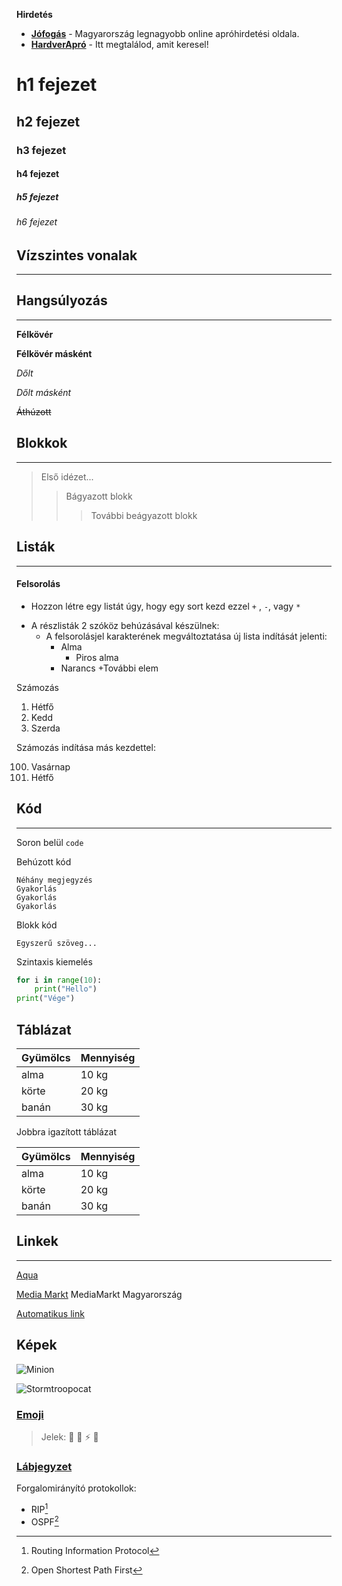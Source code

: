 **Hirdetés**

- __[Jófogás](https://jofogas.hu/)__ - Magyarország legnagyobb online apróhirdetési oldala.
- __[HardverApró](https://harverapro.hu/)__ - Itt megtalálod, amit keresel!


# h1 fejezet
## h2 fejezet
### h3 fejezet
#### h4 fejezet
##### h5 fejezet
###### h6 fejezet


## Vízszintes vonalak
 ----------


## Hangsúlyozás
----------

**Félkövér**

__Félkövér másként__

_Dőlt_

_Dőlt másként_

~~Áthúzott~~


## Blokkok
 ----------

>Első idézet...
>>Bágyazott blokk
>>>További beágyazott blokk


## Listák
----------

#### Felsorolás

+ Hozzon létre egy listát úgy, hogy egy sort kezd ezzel `+` , `-`, vagy `*`
- A részlisták 2 szóköz behúzásával készülnek:
   * A felsorolásjel karakterének megváltoztatása új lista indítását jelenti:
     + Alma
       + Piros alma
     + Narancs
+További elem

Számozás

1. Hétfő
2. Kedd
3. Szerda



Számozás indítása más kezdettel:

100. Vasárnap
101. Hétfő


## Kód
 ----------

Soron belül `code`

Behúzott kód

``` 
Néhány megjegyzés
Gyakorlás
Gyakorlás
Gyakorlás
```


Blokk kód


```
Egyszerű szöveg...
```


Szintaxis kiemelés

```python
for i in range(10):
    print("Hello")
print("Vége")
```

## Táblázat

| **Gyümölcs** | **Mennyiség** |
| -------- | --------- |
| alma   |10 kg
| körte  |20 kg
| banán  |30 kg

Jobbra igazított táblázat

|Gyümölcs | Mennyiség |
|---------|-----------|
|alma   |10 kg
|körte |20 kg
|banán |30 kg


## Linkek
 ----------

[Aqua](http://aqua.hu)

[Media Markt](http://mediamarkt.hu/) MediaMarkt Magyarország

[Automatikus link](https://arpadszki.hu)


## Képek
![Minion]( https://octodex.github.com/images/minion.png)

![Stormtroopocat](https://octodex.github.com/images/stormtroopocat.jpg "The Stormtroopocat")


### [Emoji](https://github.com/markdown-it/markdown-it-emoji) 

> Jelek: :tada: :rotating_light: :zap: :apple:


### [Lábjegyzet](https://github.com/markdown-it/markdown-it-footnote)

Forgalomirányító protokollok:  
* RIP[^1]
* OSPF[^2]

[^1]: Routing Information Protocol
[^2]: Open Shortest Path First

